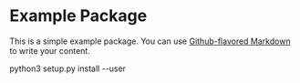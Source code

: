 # Example Package

This is a simple example package. You can use
[Github-flavored Markdown](https://guides.github.com/features/mastering-markdown/)
to write your content.

python3 setup.py  install --user 
